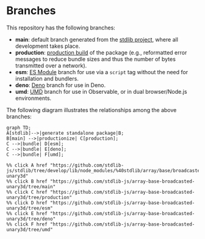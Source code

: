 <!--

@license Apache-2.0

Copyright (c) 2022 The Stdlib Authors.

Licensed under the Apache License, Version 2.0 (the "License");
you may not use this file except in compliance with the License.
You may obtain a copy of the License at

    http://www.apache.org/licenses/LICENSE-2.0

Unless required by applicable law or agreed to in writing, software
distributed under the License is distributed on an "AS IS" BASIS,
WITHOUT WARRANTIES OR CONDITIONS OF ANY KIND, either express or implied.
See the License for the specific language governing permissions and
limitations under the License.

-->

# Branches

This repository has the following branches:

-   **main**: default branch generated from the [stdlib project][stdlib-url], where all development takes place.
-   **production**: [production build][production-url] of the package (e.g., reformatted error messages to reduce bundle sizes and thus the number of bytes transmitted over a network).
-   **esm**: [ES Module][esm-url] branch for use via a `script` tag without the need for installation and bundlers.
-   **deno**: [Deno][deno-url] branch for use in Deno.
-   **umd**: [UMD][umd-url] branch for use in Observable, or in dual browser/Node.js environments.

The following diagram illustrates the relationships among the above branches:

```mermaid
graph TD;
A[stdlib]-->|generate standalone package|B;
B[main] -->|productionize| C[production];
C -->|bundle| D[esm];
C -->|bundle| E[deno];
C -->|bundle| F[umd];

%% click A href "https://github.com/stdlib-js/stdlib/tree/develop/lib/node_modules/%40stdlib/array/base/broadcasted-unary3d"
%% click B href "https://github.com/stdlib-js/array-base-broadcasted-unary3d/tree/main"
%% click C href "https://github.com/stdlib-js/array-base-broadcasted-unary3d/tree/production"
%% click D href "https://github.com/stdlib-js/array-base-broadcasted-unary3d/tree/esm"
%% click E href "https://github.com/stdlib-js/array-base-broadcasted-unary3d/tree/deno"
%% click F href "https://github.com/stdlib-js/array-base-broadcasted-unary3d/tree/umd"
```

[stdlib-url]: https://github.com/stdlib-js/stdlib/tree/develop/lib/node_modules/%40stdlib/array/base/broadcasted-unary3d
[production-url]: https://github.com/stdlib-js/array-base-broadcasted-unary3d/tree/production
[deno-url]: https://github.com/stdlib-js/array-base-broadcasted-unary3d/tree/deno
[umd-url]: https://github.com/stdlib-js/array-base-broadcasted-unary3d/tree/umd
[esm-url]: https://github.com/stdlib-js/array-base-broadcasted-unary3d/tree/esm